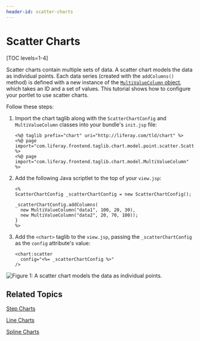 ```yaml
---
header-id: scatter-charts
---
```


# Scatter Charts

[TOC levels=1-4]

Scatter charts contain multiple sets of data. A scatter chart models the data as 
individual points. Each data series (created with the `addColumns()` method) is 
defined with a new instance of the 
[`MultiValueColumn` object](@app-ref@/foundation/latest/javadocs/com/liferay/frontend/taglib/chart/model/MultiValueColumn.html), 
which takes an ID and a set of values. This tutorial shows how to configure your 
portlet to use scatter charts. 

Follow these steps:

1.  Import the chart taglib along with the `ScatterChartConfig` and 
    `MultiValueColumn` classes into your bundle's `init.jsp` file:

        <%@ taglib prefix="chart" uri="http://liferay.com/tld/chart" %>
        <%@ page import="com.liferay.frontend.taglib.chart.model.point.scatter.ScatterChartConfig" %>
        <%@ page import="com.liferay.frontend.taglib.chart.model.MultiValueColumn" %>

2.  Add the following Java scriptlet to the top of your `view.jsp`:

        <%
        ScatterChartConfig _scatterChartConfig = new ScatterChartConfig();
        
        _scatterChartConfig.addColumns(
          new MultiValueColumn("data1", 100, 20, 30),
          new MultiValueColumn("data2", 20, 70, 100));
        }
        %>

3.  Add the `<chart>` taglib to the `view.jsp`, passing the `_scatterChartConfig` 
    as the `config` attribute's value:

        <chart:scatter
          config="<%= _scatterChartConfig %>"
        />

![Figure 1: A scatter chart models the data as individual points.](../../../images/chart-taglib-scatter.png)

## Related Topics

[Step Charts](/docs/7-1/tutorials/-/knowledge_base/t/step-charts)

[Line Charts](/docs/7-1/tutorials/-/knowledge_base/t/line-charts)

[Spline Charts](/docs/7-1/tutorials/-/knowledge_base/t/spline-charts)
